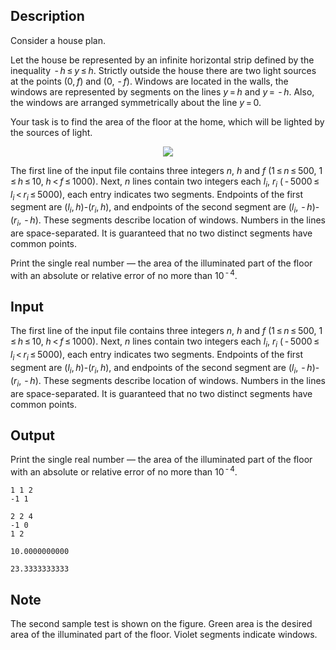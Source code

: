 ## Description

<div><p>Consider a house plan. </p><p>Let the house be represented by an infinite horizontal strip defined by the inequality <span class="tex-span"> - <i>h</i> ≤ <i>y</i> ≤ <i>h</i></span>. Strictly outside the house there are two light sources at the points <span class="tex-span">(0, <i>f</i>)</span> and <span class="tex-span">(0,  - <i>f</i>)</span>. Windows are located in the walls, the windows are represented by segments on the lines <span class="tex-span"><i>y</i> = <i>h</i></span> and <span class="tex-span"><i>y</i> =  - <i>h</i></span>. Also, the windows are arranged symmetrically about the line <span class="tex-span"><i>y</i> = 0</span>.</p><p>Your task is to find the area of the floor at the home, which will be lighted by the sources of light. </p><center> <img class="tex-graphics" src="file://GYcKygmN.png" style="max-width: 100.0%;max-height: 100.0%;"> </center></div><div class="input-specification"><p>The first line of the input file contains three integers <span class="tex-span"><i>n</i></span>, <span class="tex-span"><i>h</i></span> and <span class="tex-span"><i>f</i></span> (<span class="tex-span">1 ≤ <i>n</i> ≤ 500</span>, <span class="tex-span">1 ≤ <i>h</i> ≤ 10</span>, <span class="tex-span"><i>h</i> &lt; <i>f</i> ≤ 1000</span>). Next, <span class="tex-span"><i>n</i></span> lines contain two integers each <span class="tex-span"><i>l</i><sub class="lower-index"><i>i</i></sub></span>, <span class="tex-span"><i>r</i><sub class="lower-index"><i>i</i></sub></span> (<span class="tex-span"> - 5000 ≤ <i>l</i><sub class="lower-index"><i>i</i></sub> &lt; <i>r</i><sub class="lower-index"><i>i</i></sub> ≤ 5000</span>), each entry indicates two segments. Endpoints of the first segment are <span class="tex-span">(<i>l</i><sub class="lower-index"><i>i</i></sub>, <i>h</i>)</span>-<span class="tex-span">(<i>r</i><sub class="lower-index"><i>i</i></sub>, <i>h</i>)</span>, and endpoints of the second segment are <span class="tex-span">(<i>l</i><sub class="lower-index"><i>i</i></sub>,  - <i>h</i>)</span>-<span class="tex-span">(<i>r</i><sub class="lower-index"><i>i</i></sub>,  - <i>h</i>)</span>. These segments describe location of windows. Numbers in the lines are space-separated. It is guaranteed that no two distinct segments have common points. </p></div><div class="output-specification"><p>Print the single real number — the area of the illuminated part of the floor with an absolute or relative error of no more than <span class="tex-span">10<sup class="upper-index"> - 4</sup></span>.</p></div>

## Input

<p>The first line of the input file contains three integers <span class="tex-span"><i>n</i></span>, <span class="tex-span"><i>h</i></span> and <span class="tex-span"><i>f</i></span> (<span class="tex-span">1 ≤ <i>n</i> ≤ 500</span>, <span class="tex-span">1 ≤ <i>h</i> ≤ 10</span>, <span class="tex-span"><i>h</i> &lt; <i>f</i> ≤ 1000</span>). Next, <span class="tex-span"><i>n</i></span> lines contain two integers each <span class="tex-span"><i>l</i><sub class="lower-index"><i>i</i></sub></span>, <span class="tex-span"><i>r</i><sub class="lower-index"><i>i</i></sub></span> (<span class="tex-span"> - 5000 ≤ <i>l</i><sub class="lower-index"><i>i</i></sub> &lt; <i>r</i><sub class="lower-index"><i>i</i></sub> ≤ 5000</span>), each entry indicates two segments. Endpoints of the first segment are <span class="tex-span">(<i>l</i><sub class="lower-index"><i>i</i></sub>, <i>h</i>)</span>-<span class="tex-span">(<i>r</i><sub class="lower-index"><i>i</i></sub>, <i>h</i>)</span>, and endpoints of the second segment are <span class="tex-span">(<i>l</i><sub class="lower-index"><i>i</i></sub>,  - <i>h</i>)</span>-<span class="tex-span">(<i>r</i><sub class="lower-index"><i>i</i></sub>,  - <i>h</i>)</span>. These segments describe location of windows. Numbers in the lines are space-separated. It is guaranteed that no two distinct segments have common points. </p>

## Output

<p>Print the single real number — the area of the illuminated part of the floor with an absolute or relative error of no more than <span class="tex-span">10<sup class="upper-index"> - 4</sup></span>.</p>





```input1
1 1 2
-1 1

```




```input2
2 2 4
-1 0
1 2

```




```output1
10.0000000000

```




```output2
23.3333333333

```



## Note

<p>The second sample test is shown on the figure. Green area is the desired area of the illuminated part of the floor. Violet segments indicate windows.</p>
